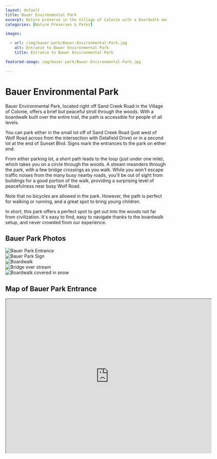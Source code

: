 ```yaml
---
layout: default
title: Bauer Environmental Park
excerpt: Nature preserve in the Village of Colonie with a boardwalk meandering through woods and over streams
categories: [Nature Preserves & Parks]

images:

  - url: /img/bauer-park/Bauer-Environmental-Park.jpg
    alt: Entrance to Bauer Environmental Park
    title: Entrance to Bauer Environmental Park

featured-image: img/bauer-park/Bauer-Environmental-Park.jpg

---
```


<h1>Bauer Environmental Park</h1>

<p>Bauer Environmental Park, located right off Sand Creek Road in the Village of Colonie, offers a brief but peaceful stroll through the woods. With a boardwalk built over the entire trail, the path is accessible for people of all levels.</p>

<p>You can park either in the small lot off of Sand Creek Road (just west of Wolf Road across from the intersection with Delafield Drive) or in a second lot at the end of Sunset Blvd. Signs mark the entrances to the park on either end.</p>

<p>From either parking lot, a short path leads to the loop (just under one mile), which takes you on a circle through the woods. A stream meanders through the park, with a few bridge crossings as you walk. While you won't escape traffic noises from the many busy nearby roads, you'll be out of sight from buildings for a good portion of the walk, providing a surprising level of peacefulness near busy Wolf Road.</p>

<p>Note that no bicycles are allowed in the park. However, the path is perfect for walking or running, and a great spot to bring young children.</p>

<p>In short, this park offers a perfect spot to get out into the woods not far from civilization. It's easy to find, easy to navigate thanks to the boardwalk setup, and never crowded from our experience.</p>

<h2>Bauer Park Photos</h2>

<div class="fotorama" data-nav="thumbs" data-width="100%"
                     data-ratio="800/600"
                     data-min-width="100%"
                     data-max-width="1000"
                     data-min-height="300"
                     data-max-height="100%" >
<img src="/img/bauer-park/Bauer-Environmental-Park.jpg" alt="Bauer Park Entrance"><br />
<img src="/img/bauer-park/Bauer-Park-Sign.jpg" alt="Bauer Park Sign"><br />
<img src="/img/bauer-park/Boardwalk.jpg" alt="Boardwalk"><br />
<img src="/img/bauer-park/Bridge.jpg" alt="Bridge over stream"><br />
<img src="/img/bauer-park/Snowy-Boardwalk.jpg" alt="Boardwalk covered in snow"><br />

</div>

<h2 id="trailmap">Map of Bauer Park Entrance</h2>

<div class="google-maps">
<iframe src="https://www.google.com/maps/embed?pb=!1m14!1m8!1m3!1d11724.101716790254!2d-73.8216438!3d42.7243525!3m2!1i1024!2i768!4f13.1!3m3!1m2!1s0x0%3A0xd64e3f63c7f72d2c!2sBauer+Park!5e0!3m2!1sen!2sus!4v1546213080486" width="640" height="480"></iframe></div>
